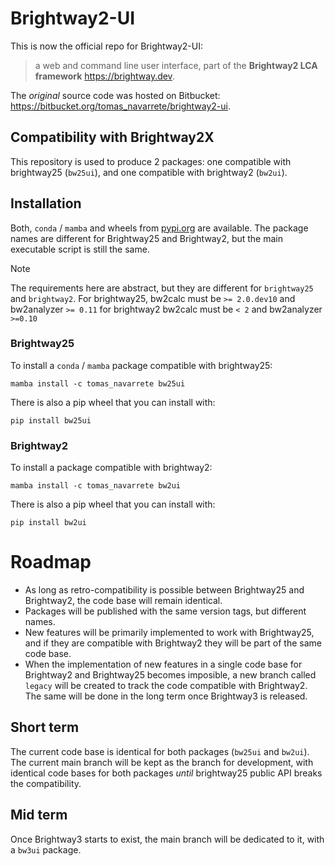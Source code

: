# Brightway2-UI

This is now the official repo for  Brightway2-UI:

> a web and command line user interface, part of the **Brightway2 LCA framework** <https://brightway.dev>.

The _original_ source code was hosted on Bitbucket: <https://bitbucket.org/tomas_navarrete/brightway2-ui>.

## Compatibility with Brightway2X

This repository is used to produce 2 packages: one compatible with brightway25 (`bw25ui`), and one compatible with brightway2 (`bw2ui`).

## Installation

Both, `conda` / `mamba` and wheels from [pypi.org](https://pypi.org) are available.
The package names are different for Brightway25 and Brightway2, but the main executable script is still the same.

> [!NOTE]
> The requirements here are abstract, but they are different for `brightway25` and `brightway2`.
> For brightway25, bw2calc must be `>= 2.0.dev10` and bw2analyzer `>= 0.11`
> for brightway2 bw2calc must be `< 2` and bw2analyzer `>=0.10`

### Brightway25

To install a `conda` / `mamba` package compatible with brightway25:

```commandline
mamba install -c tomas_navarrete bw25ui
```

There is also a pip wheel that you can install with:

```commandline
pip install bw25ui
```

### Brightway2

To install a package compatible with brightway2:

```commandline
mamba install -c tomas_navarrete bw2ui
```

There is also a pip wheel that you can install with:

```commandline
pip install bw2ui
```

Roadmap
=======

+ As long as retro-compatibility is possible between Brightway25 and Brightway2, the code base will remain identical.
+ Packages will be published with the same version tags, but different names.
+ New features will be primarily implemented to work with Brightway25, and if they are compatible with Brightway2 they will be part of the same code base.
+ When the implementation of new features in a single code base for Brightway2 and Brightway25 becomes imposible, a new branch called `legacy` will be created to track the code compatible with Brightway2. The same will be done in the long term once Brightway3 is released.

Short term
-----------

The current code base is identical for both packages (`bw25ui` and `bw2ui`).
The current main branch will be kept as the branch for development, with identical code bases for both packages _until_ brightway25 public API breaks the compatibility.

Mid term
--------

Once Brightway3 starts to exist, the main branch will be dedicated to it, with a `bw3ui` package.

